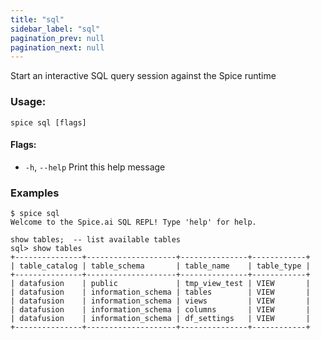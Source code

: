 ```yaml
---
title: "sql"
sidebar_label: "sql"
pagination_prev: null
pagination_next: null
---
```


Start an interactive SQL query session against the Spice runtime

### Usage:
```shell 
spice sql [flags]
```

#### Flags:
  - `-h`, `--help`   Print this help message


### Examples
```shell 
$ spice sql
Welcome to the Spice.ai SQL REPL! Type 'help' for help.

show tables;  -- list available tables
sql> show tables
+---------------+--------------------+---------------+------------+
| table_catalog | table_schema       | table_name    | table_type |
+---------------+--------------------+---------------+------------+
| datafusion    | public             | tmp_view_test | VIEW       |
| datafusion    | information_schema | tables        | VIEW       |
| datafusion    | information_schema | views         | VIEW       |
| datafusion    | information_schema | columns       | VIEW       |
| datafusion    | information_schema | df_settings   | VIEW       |
+---------------+--------------------+---------------+------------+
```
